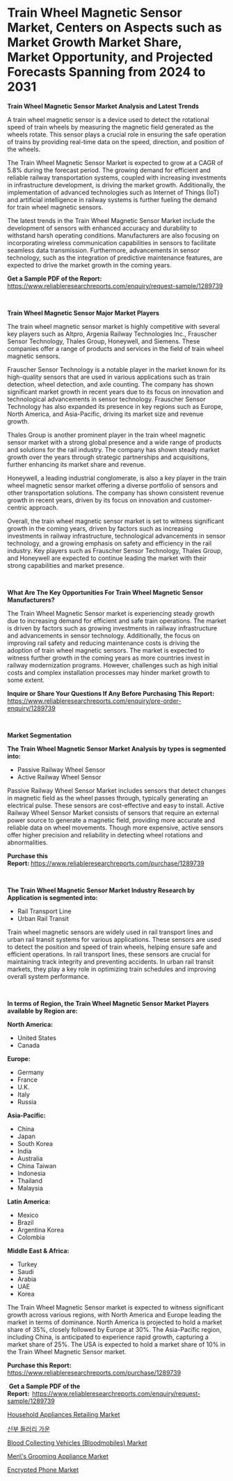 <p><h1>Train Wheel Magnetic Sensor Market, Centers on Aspects such as Market Growth Market Share, Market Opportunity, and Projected Forecasts Spanning from 2024 to 2031</h1></p><p><strong>Train Wheel Magnetic Sensor Market Analysis and Latest Trends</strong></p>
<p><p>A train wheel magnetic sensor is a device used to detect the rotational speed of train wheels by measuring the magnetic field generated as the wheels rotate. This sensor plays a crucial role in ensuring the safe operation of trains by providing real-time data on the speed, direction, and position of the wheels.</p><p>The Train Wheel Magnetic Sensor Market is expected to grow at a CAGR of 5.8% during the forecast period. The growing demand for efficient and reliable railway transportation systems, coupled with increasing investments in infrastructure development, is driving the market growth. Additionally, the implementation of advanced technologies such as Internet of Things (IoT) and artificial intelligence in railway systems is further fueling the demand for train wheel magnetic sensors.</p><p>The latest trends in the Train Wheel Magnetic Sensor Market include the development of sensors with enhanced accuracy and durability to withstand harsh operating conditions. Manufacturers are also focusing on incorporating wireless communication capabilities in sensors to facilitate seamless data transmission. Furthermore, advancements in sensor technology, such as the integration of predictive maintenance features, are expected to drive the market growth in the coming years.</p></p>
<p><strong>Get a Sample PDF of the Report:&nbsp;</strong> <a href="https://www.reliableresearchreports.com/enquiry/request-sample/1289739">https://www.reliableresearchreports.com/enquiry/request-sample/1289739</a></p>
<p>&nbsp;</p>
<p><strong>Train Wheel Magnetic Sensor Major Market Players</strong></p>
<p><p>The train wheel magnetic sensor market is highly competitive with several key players such as Altpro, Argenia Railway Technologies Inc., Frauscher Sensor Technology, Thales Group, Honeywell, and Siemens. These companies offer a range of products and services in the field of train wheel magnetic sensors.</p><p>Frauscher Sensor Technology is a notable player in the market known for its high-quality sensors that are used in various applications such as train detection, wheel detection, and axle counting. The company has shown significant market growth in recent years due to its focus on innovation and technological advancements in sensor technology. Frauscher Sensor Technology has also expanded its presence in key regions such as Europe, North America, and Asia-Pacific, driving its market size and revenue growth.</p><p>Thales Group is another prominent player in the train wheel magnetic sensor market with a strong global presence and a wide range of products and solutions for the rail industry. The company has shown steady market growth over the years through strategic partnerships and acquisitions, further enhancing its market share and revenue.</p><p>Honeywell, a leading industrial conglomerate, is also a key player in the train wheel magnetic sensor market offering a diverse portfolio of sensors and other transportation solutions. The company has shown consistent revenue growth in recent years, driven by its focus on innovation and customer-centric approach.</p><p>Overall, the train wheel magnetic sensor market is set to witness significant growth in the coming years, driven by factors such as increasing investments in railway infrastructure, technological advancements in sensor technology, and a growing emphasis on safety and efficiency in the rail industry. Key players such as Frauscher Sensor Technology, Thales Group, and Honeywell are expected to continue leading the market with their strong capabilities and market presence.</p></p>
<p>&nbsp;</p>
<p><strong>What Are The Key Opportunities For Train Wheel Magnetic Sensor Manufacturers?</strong></p>
<p><p>The Train Wheel Magnetic Sensor market is experiencing steady growth due to increasing demand for efficient and safe train operations. The market is driven by factors such as growing investments in railway infrastructure and advancements in sensor technology. Additionally, the focus on improving rail safety and reducing maintenance costs is driving the adoption of train wheel magnetic sensors. The market is expected to witness further growth in the coming years as more countries invest in railway modernization programs. However, challenges such as high initial costs and complex installation processes may hinder market growth to some extent.</p></p>
<p><strong>Inquire or Share Your Questions If Any Before Purchasing This Report:</strong> <a href="https://www.reliableresearchreports.com/enquiry/pre-order-enquiry/1289739">https://www.reliableresearchreports.com/enquiry/pre-order-enquiry/1289739</a></p>
<p>&nbsp;</p>
<p><strong>Market Segmentation</strong></p>
<p><strong>The Train Wheel Magnetic Sensor Market Analysis by types is segmented into:</strong></p>
<p><ul><li>Passive Railway Wheel Sensor</li><li>Active Railway Wheel Sensor</li></ul></p>
<p><p>Passive Railway Wheel Sensor Market includes sensors that detect changes in magnetic field as the wheel passes through, typically generating an electrical pulse. These sensors are cost-effective and easy to install. Active Railway Wheel Sensor Market consists of sensors that require an external power source to generate a magnetic field, providing more accurate and reliable data on wheel movements. Though more expensive, active sensors offer higher precision and reliability in detecting wheel rotations and abnormalities.</p></p>
<p><strong>Purchase this Report:&nbsp;</strong><a href="https://www.reliableresearchreports.com/purchase/1289739">https://www.reliableresearchreports.com/purchase/1289739</a></p>
<p>&nbsp;</p>
<p><strong>The Train Wheel Magnetic Sensor Market Industry Research by Application is segmented into:</strong></p>
<p><ul><li>Rail Transport Line</li><li>Urban Rail Transit</li></ul></p>
<p><p>Train wheel magnetic sensors are widely used in rail transport lines and urban rail transit systems for various applications. These sensors are used to detect the position and speed of train wheels, helping ensure safe and efficient operations. In rail transport lines, these sensors are crucial for maintaining track integrity and preventing accidents. In urban rail transit markets, they play a key role in optimizing train schedules and improving overall system performance.</p></p>
<p>&nbsp;</p>
<p><strong>In terms of Region, the Train Wheel Magnetic Sensor Market Players available by Region are:</strong></p>
<p>
    <p> <strong> North America: </strong>
        <ul>
            <li>United States</li>
            <li>Canada</li>
        </ul>
        </p> 
    <p> <strong> Europe: </strong>
        <ul>
            <li>Germany</li>
            <li>France</li>
            <li>U.K.</li>
            <li>Italy</li>
            <li>Russia</li>
        </ul>
        </p> 
    <p> <strong> Asia-Pacific: </strong>
        <ul>
            <li>China</li>
            <li>Japan</li>
            <li>South Korea</li>
            <li>India</li>
            <li>Australia</li>
            <li>China Taiwan</li>
            <li>Indonesia</li>
            <li>Thailand</li>
            <li>Malaysia</li>
        </ul>
        </p> 
    <p> <strong> Latin America: </strong>
        <ul>
            <li>Mexico</li>
            <li>Brazil</li>
            <li>Argentina Korea</li>
            <li>Colombia</li>
        </ul>
        </p> 
    <p> <strong> Middle East & Africa: </strong>
        <ul>
            <li>Turkey</li>
            <li>Saudi</li>
            <li>Arabia</li>
            <li>UAE</li>
            <li>Korea</li>
        </ul>
    </p>
    </p>
<p><p>The Train Wheel Magnetic Sensor market is expected to witness significant growth across various regions, with North America and Europe leading the market in terms of dominance. North America is projected to hold a market share of 35%, closely followed by Europe at 30%. The Asia-Pacific region, including China, is anticipated to experience rapid growth, capturing a market share of 25%. The USA is expected to hold a market share of 10% in the Train Wheel Magnetic Sensor market.</p></p>
<p><strong>Purchase this Report: </strong><a href="https://www.reliableresearchreports.com/purchase/1289739">https://www.reliableresearchreports.com/purchase/1289739</a></p>
<p>&nbsp;<strong>Get a Sample PDF of the Report:&nbsp;&nbsp;</strong><a href="https://www.reliableresearchreports.com/enquiry/request-sample/1289739">https://www.reliableresearchreports.com/enquiry/request-sample/1289739</a></p>
<p><strong></strong></p>
<p><p><a href="https://github.com/julyju69/Market-Research-Report-List-2/blob/main/household-appliances-retailing-market.md">Household Appliances Retailing Market</a></p><p><a href="https://medium.com/@laurendeveaucook9x6z9jm15gi/%EC%8B%A0%EB%B6%80-%EB%93%A4%EB%9F%AC%EB%A6%AC-%EC%8B%9C%EC%9E%A5-%EA%B7%9C%EB%AA%A8-cagr-%ED%8A%B8%EB%A0%8C%EB%93%9C-2024-2030-ac94dc4c8020">신부 들러리 가운</a></p><p><a href="https://confirmed-shield-e13.notion.site/Blood-Collecting-Vehicles-Bloodmobiles-Market-Offer-Valuable-Insights-into-Market-Size-Market-Sha-73a23156deb84348a15eb539142877be">Blood Collecting Vehicles (Bloodmobiles) Market</a></p><p><a href="https://github.com/gdfhhhj/Market-Research-Report-List-3/blob/main/mens-grooming-appliance-market.md">Men\'s Grooming Appliance Market</a></p><p><a href="https://view.publitas.com/reportprime-1/encrypted-phone-market-size-share-trends-analysis-report-by-material-by-type-by-end-user-by-region-and-segment-forecasts-2024-2031/">Encrypted Phone Market</a></p></p>